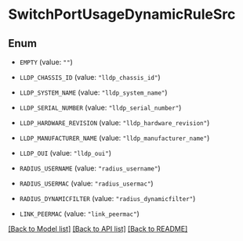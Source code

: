 # SwitchPortUsageDynamicRuleSrc

## Enum


* `EMPTY` (value: `""`)

* `LLDP_CHASSIS_ID` (value: `"lldp_chassis_id"`)

* `LLDP_SYSTEM_NAME` (value: `"lldp_system_name"`)

* `LLDP_SERIAL_NUMBER` (value: `"lldp_serial_number"`)

* `LLDP_HARDWARE_REVISION` (value: `"lldp_hardware_revision"`)

* `LLDP_MANUFACTURER_NAME` (value: `"lldp_manufacturer_name"`)

* `LLDP_OUI` (value: `"lldp_oui"`)

* `RADIUS_USERNAME` (value: `"radius_username"`)

* `RADIUS_USERMAC` (value: `"radius_usermac"`)

* `RADIUS_DYNAMICFILTER` (value: `"radius_dynamicfilter"`)

* `LINK_PEERMAC` (value: `"link_peermac"`)


[[Back to Model list]](../README.md#documentation-for-models) [[Back to API list]](../README.md#documentation-for-api-endpoints) [[Back to README]](../README.md)


